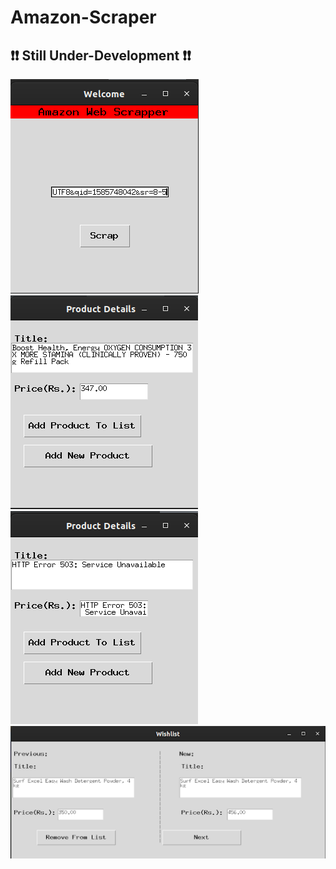 # Amazon-Scraper
## :exclamation::exclamation: Still Under-Development :exclamation::exclamation:
![](Desktop/Images/start-window.png)
![](Desktop/Images/start-window-2.png)
![](Desktop/Images/error.png)
![](Desktop/Images/restart.png)



